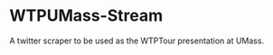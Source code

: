 WTPUMass-Stream
===============

A twitter scraper to be used as the WTPTour presentation at UMass.
